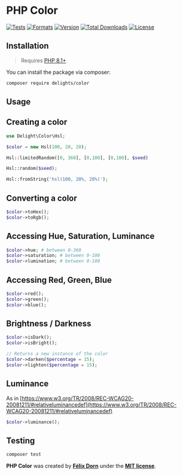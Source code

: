 # PHP Color

[![Tests](https://github.com/felixdorn/php-color/actions/workflows/tests.yml/badge.svg?branch=master)](https://github.com/felixdorn/php-color/actions/workflows/tests.yml)
[![Formats](https://github.com/felixdorn/php-color/actions/workflows/formats.yml/badge.svg?branch=master)](https://github.com/felixdorn/php-color/actions/workflows/formats.yml)
[![Version](https://poser.pugx.org/felixdorn/php-color/version)](//packagist.org/packages/delights/color)
[![Total Downloads](https://poser.pugx.org/felixdorn/php-color/downloads)](//packagist.org/packages/delights/color)
[![License](https://poser.pugx.org/felixdorn/php-color/license)](//packagist.org/packages/delights/color)

## Installation

> Requires [PHP 8.1+](https://php.net/releases)

You can install the package via composer:

```bash
composer require delights/color
```

## Usage

## Creating a color

```php
use Delight\Color\Hsl;

$color = new Hsl(100, 20, 20);

Hsl::limitedRandom([0, 360], [0,100], [0,100], $seed)

Hsl::random($seed);

Hsl::fromString('hsl(100, 20%, 20%)');
```

## Converting a color

```php
$color->toHex();
$color->toRgb();
```

## Accessing Hue, Saturation, Luminance



```php
$color->hue; # between 0-360
$color->saturation; # between 0-100
$color->lumination; # between 0-100
```

## Accessing Red, Green, Blue

```php
$color->red();
$color->green();
$color->blue();
```

## Brightness / Darkness

```php
$color->isDark();
$color->isBright();

// Returns a new instance of the color
$color->darken($percentage = 15);
$color->lighten($percentage = 15);
```

## Luminance

As in [https://www.w3.org/TR/2008/REC-WCAG20-20081211/#relativeluminancedef](https://www.w3.org/TR/2008/REC-WCAG20-20081211/#relativeluminancedef)

```php
$color->luminance();
```

## Testing

```bash
composer test
```

**PHP Color** was created by **[Félix Dorn](https://twitter.com/afelixdorn)** under
the **[MIT license](https://opensource.org/licenses/MIT)**.

